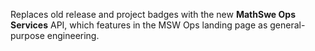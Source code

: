 Replaces old release and project badges with the new **MathSwe Ops Services**
API, which features in the MSW Ops landing page as general-purpose engineering.